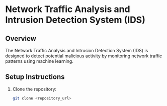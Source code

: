 # Network Traffic Analysis and Intrusion Detection System (IDS)

## Overview
The Network Traffic Analysis and Intrusion Detection System (IDS) is designed to detect potential malicious activity by monitoring network traffic patterns using machine learning.

## Setup Instructions
1. Clone the repository:
   ```sh
   git clone <repository_url>
